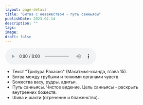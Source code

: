 ```yaml
---
layout: page-detail
title: "Битва с невежеством - путь санньясы"
publishDate: 2023.02.14
description: ""
tags:
image:
draft: false
---
```


<audio title="2023.02.14 - Битва с невежеством - путь санньясы.mp3" src="/upload/iblock/b8e/b8e63dd27a38d8b744ef06fe1b167ee6.mp3" controls=""></audio>

* Текст "Трипура Рахасья" (Махатмья-кханда, глава 15).
* Битва между грубыми и тонкими органами чувств.
* Божества васу, рудры, адитьи.
* Путь санньясы. Чистое видение. Цель санньясы - раскрыть внутренних божеств.
* Шива и шакти (отречение и блаженство).

  
